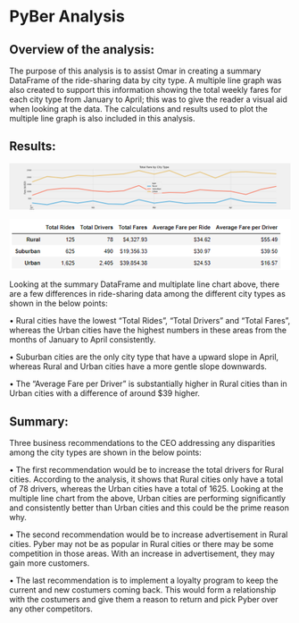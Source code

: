 # PyBer Analysis

## Overview of the analysis:

The purpose of this analysis is to assist Omar in creating a summary DataFrame of the ride-sharing data by city type. A multiple line graph was also created to support this information showing the total weekly fares for each city type from January to April; this was to give the reader a visual aid when looking at the data. The calculations and results used to plot the multiple line graph is also included in this analysis.

## Results: 

![PyBer_fare_summary](https://github.com/nyoung246/PyBer_Analysis/blob/main/analysis/PyBer_fare_summary.png)

![city_type_compare](https://github.com/nyoung246/PyBer_Analysis/blob/main/analysis/city_type_compare.PNG)

Looking at the summary DataFrame and multiplate line chart above, there are a few differences in ride-sharing data among the different city types as shown in the below points:

•	Rural cities have the lowest “Total Rides”, “Total Drivers” and “Total Fares”, whereas the Urban cities have the highest numbers in these areas from the months of January to April consistently.

•	Suburban cities are the only city type that have a upward slope in April, whereas Rural and Urban cities have a more gentle slope downwards. 

•	The “Average Fare per Driver” is substantially higher in Rural cities than in Urban cities with a difference of around $39 higher.

## Summary:  
Three business recommendations to the CEO addressing any disparities among the city types are shown in the below points:

•	The first recommendation would be to increase the total drivers for Rural cities. According to the analysis, it shows that Rural cities only have a total of 78 drivers, whereas the Urban cities have a total of 1625. Looking at the multiple line chart from the above, Urban cities are performing significantly and consistently better than Urban cities and this could be the prime reason why.

•	The second recommendation would be to increase advertisement in Rural cities. Pyber may not be as popular in Rural cities or there may be some competition in those areas. With an increase in advertisement, they may gain more customers.

•	The last recommendation is to implement a loyalty program to keep the current and new costumers coming back. This would form a relationship with the costumers and give them a reason to return and pick Pyber over any other competitors. 
